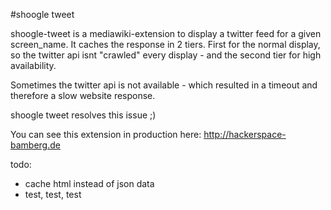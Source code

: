#shoogle tweet

shoogle-tweet is a mediawiki-extension to display a twitter feed for a given
screen_name. It caches the response in 2 tiers. First for the normal display, 
so the twitter api isnt "crawled" every display - and the second tier for
high availability.

Sometimes the twitter api is not available - which resulted in a timeout and
therefore a slow website response. 

shoogle tweet resolves this issue ;)

You can see this extension in production here: http://hackerspace-bamberg.de

todo:
* cache html instead of json data
* test, test, test
